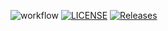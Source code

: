 ![workflow](https://github.com/set09117/DeveSoftLab3/actions/workflows/main.yml/badge.svg)
[![LICENSE](https://img.shields.io/github/license/set09117/DeveSoftLab3.svg?style=flat-square)](https://github.com/set09117/sem/blob/master/LICENSE)
[![Releases](https://img.shields.io/github/release/set09117/DeveSoftLab3/all.svg?style=flat-square)](https://github.com/set09117/sem/releases)